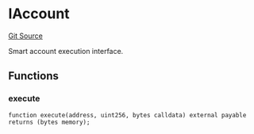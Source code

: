 # IAccount
[Git Source](https://github.com/NaniDAO/accounts/blob/02ab93bee68a899f7f84b457acff5201adfd6806/src/authority/Guard.sol)

Smart account execution interface.


## Functions
### execute


```solidity
function execute(address, uint256, bytes calldata) external payable returns (bytes memory);
```

